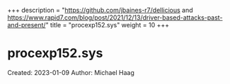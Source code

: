 +++
description = "https://github.com/jbaines-r7/dellicious and https://www.rapid7.com/blog/post/2021/12/13/driver-based-attacks-past-and-present/"
title = "procexp152.sys"
weight = 10
+++

# procexp152.sys

Created: 2023-01-09
Author: Michael Haag


